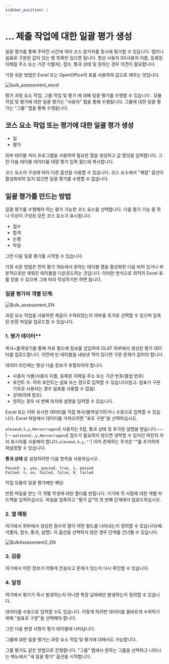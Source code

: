 ```yaml
---
sidebar_position: 1
---
```


# ... 제출 작업에 대한 일괄 평가 생성

일괄 평가를 통해 주어진 시간에 여러 코스 참가자를 동시에 평가할 수 있습니다. 탭이나 쉼표로 구분된 값이 있는 행 목록만 있으면 됩니다. 항상 사용자 ID(사용자 이름, 등록된 이메일 주소 또는 기관 식별자), 점수, 통과 상태 및 원하는 경우 의견이 필요합니다.

가장 쉬운 방법은 Excel 또는 OpenOffice의 표를 사용하여 값으로 채우는 것입니다.

![bulk_assessment_excel](/img/how-to/bulk_assessment_excel.png)

평가 과정 요소 작업, 그룹 작업 및 평가 에 대해 일괄 평가를 수행할 수 있습니다 . 모듈 작업 및 평가에 대한 일괄 평가는 "사용자" 탭을 통해 수행됩니다. 그룹에 대한 일괄 평가는 "그룹" 탭을 통해 수행됩니다.

## 코스 요소 작업 또는 평가에 대한 일괄 평가 생성

- 일
- 평가

외부 테이블 처리 프로그램을 사용하여 필요한 열을 생성하고 값 할당을 입력합니다. 그런 다음 테이블 데이터를 대량 평가 입력 필드에 복사합니다.

코스 요소의 구성에 따라 다른 옵션을 사용할 수 있습니다. 코스 요소에서 "채점" 옵션이 활성화되어 있지 않으면 일괄 평가를 수행할 수 없습니다.

## 일괄 평가를 만드는 방법

일괄 평가를 수행해야 하는 평가 가능한 코스 요소를 선택합니다. 다음 평가 기능 중 하나 이상이 구성된 모든 코스 요소가 표시됩니다.

- 점수
- 합격
- 논평
- 파일

그런 다음 일괄 평가를 시작할 수 있습니다.

가장 쉬운 방법은 먼저 평가 개요에서 원하는 테이블 열을 활성화한 다음 비어 있거나 부분적으로만 채워진 테이블을 다운로드하는 것입니다. 이러한 방식으로 최적의 Excel 표를 얻을 수 있으며 그에 따라 작성하기만 하면 됩니다.

### 일괄 평가의 개별 단계:

![Bulk_assessment_EN](/img/how-to/Bulk_assessment_EN.png)

과정 요소 작업을 사용하면 제출이 수락되었는지 여부를 추가로 선택할 수 있으며 압축된 반환 파일을 업로드할 수 있습니다.

### **1. 평가 데이터****

복사+붙여넣기를 통해 자유 필드에 정보를 삽입하여 OLAT 외부에서 생성된 평가 데이터를 업로드합니다. 이전에 빈 테이블을 내보낸 적이 있다면 구문 문제가 없어야 합니다.

데이터 라인에는 항상 다음 정보가 포함되어야 합니다.

- 사용자 식별(사용자 이름, 등록된 이메일 주소 또는 기관 번호/졸업 번호)
- 포인트 수. 하위 포인트는 쉼표 또는 점으로 입력할 수 있습니다(참고: 쉼표가 구분 기호로 사용되는 경우 쉼표를 사용할 수 없음)
- 상태(아래 참조)
- 원하는 경우 네 번째 위치에 설명을 입력할 수 있습니다.

Excel 또는 이와 유사한 데이터를 직접 복사/붙여넣기하거나 수동으로 입력할 수 있습니다. Excel 파일에서 데이터를 가져오려면 "표로 구분"을 선택하십시오.

`alesend,5,y,Hervorragend`| 사용자는 5점, 통과 상태 및 추가된 설명을 받습니다.---|---`aalesend,,y,Hervorragend`| 점수가 필요하지 않으면 생략할 수 있지만 여전히 자리 표시자를 사용해야 합니다.`alesend,4,y,""`| 이미 존재하는 주석은 ""를 추가하여 재설정할 수 있습니다.

**통과 상태** 를 설정하려면 다음 항목을 사용하십시오 .

```
Passed: y, yes, passed, true, 1, passed
Failed: n, no, failed, false, 0, failed
```

작업 모듈의 일괄 평가에만 해당:

반환 파일을 받는 각 개별 학생에 대한 폴더를 만듭니다. 거기에 각 사람에 대한 개별 피드백을 입력하십시오. 파일을 압축하고 "평가 값"의 첫 번째 단계에서 업로드하십시오.

### **2. 열 매핑**

여기에서 외부에서 생성한 점수의 열이 어떤 필드를 나타내는지 정의할 수 있습니다(예: 식별자, 점수, 통과, 설명). 이 옵션을 선택하지 않은 경우 단계를 건너뛸 수 있습니다.

![BulkAssessment2_EN](/img/how-to/BulkAssessment2_EN.png)

### **3. 검증**

여기에서 어떤 정보가 어떻게 전송되고 문제가 있는지 다시 확인할 수 있습니다.

### **4. 일정**

여기에서 평가가 즉시 발생하는지 아니면 특정 날짜에만 발생하는지 정의할 수 있습니다.

데이터를 수동으로 입력할 수도 있습니다. 이렇게 하려면 데이터를 올바르게 수락하기 위해 "쉼표로 구분"을 선택해야 합니다.

그런 다음 변경 사항이 평가 테이블에 나타납니다.

그룹에 대한 일괄 평가는 과정 요소 작업 및 평가에 대해서도 가능합니다.

그룹 평가도 같은 방법으로 진행합니다. "그룹" 탭에서 원하는 그룹을 선택하고 나타나는 메뉴에서 "새 일괄 평가" 옵션을 시작합니다.